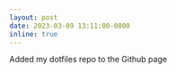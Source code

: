 ```yaml
---
layout: post
date: 2023-03-09 13:11:00-0800
inline: true
---
```

Added my dotfiles repo to the Github page